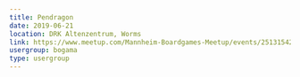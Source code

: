 ```yaml
---
title: Pendragon
date: 2019-06-21
location: DRK Altenzentrum, Worms
link: https://www.meetup.com/Mannheim-Boardgames-Meetup/events/251315423/
usergroup: bogama
type: usergroup
---
```

